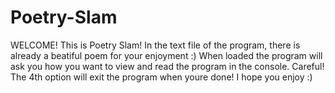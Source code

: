 # Poetry-Slam
WELCOME! This is Poetry Slam!
In the text file of the program, there is already a beatiful poem for your enjoyment :)
When loaded the program will ask you how you want to view and read the program in the console. Careful!
The 4th option will exit the program when youre done! I hope you enjoy :)
